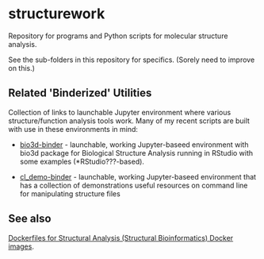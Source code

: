 structurework
=============

Repository for programs and Python scripts for molecular structure analysis.

See the sub-folders in this repository for specifics. (Sorely need to improve on this.)


Related 'Binderized' Utilities
----------------------------

Collection of links to launchable Jupyter environment where various structure/function analysis tools work. Many of my recent scripts are built with use in these environments in mind:

- [bio3d-binder](https://github.com/fomightez/bio3d-binder) - launchable, working Jupyter-baseed environment with bio3d package for Biological Structure Analysis running in RStudio with some examples (*RStudio???-based).

- [cl_demo-binder](https://github.com/fomightez/cl_demo-binder) - launchable, working Jupyter-baseed environment that has a collection of demonstrations useful resources on command line for manipulating structure files

See also
-------

[Dockerfiles for Structural Analysis (Structural Bioinformatics) Docker images](https://github.com/fomightez/Dockerfiles#dockerfiles-for-structural-analysis-structural-bioinformatics-docker-images).
